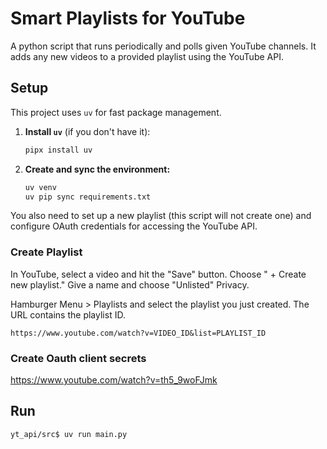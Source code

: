 # Smart Playlists for YouTube

A python script that runs periodically and polls given YouTube channels. It adds any new videos to a provided playlist using the YouTube API.

## Setup
This project uses `uv` for fast package management.

1.  **Install `uv`** (if you don't have it):
    ```bash
    pipx install uv
    ```
2.  **Create and sync the environment:**
    ```bash
    uv venv
    uv pip sync requirements.txt
    ```

You also need to set up a new playlist (this script will not create one) and configure OAuth credentials for accessing the YouTube API.

### Create Playlist
In YouTube, select a video and hit the "Save" button. Choose " + Create new playlist." Give a name and choose "Unlisted" Privacy.


Hamburger Menu > Playlists and select the playlist you just created. The URL contains the playlist ID. 

`https://www.youtube.com/watch?v=VIDEO_ID&list=PLAYLIST_ID`

### Create Oauth client secrets

https://www.youtube.com/watch?v=th5_9woFJmk

## Run
`yt_api/src$ uv run main.py`